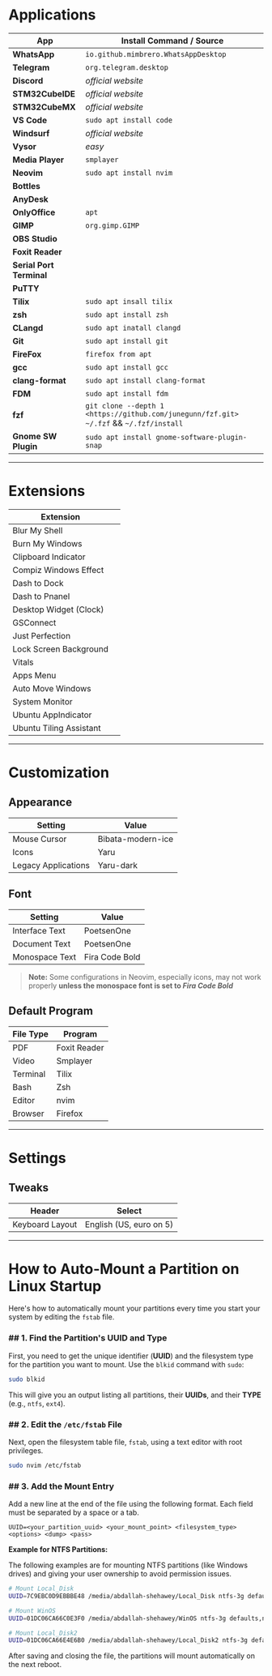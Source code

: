 # Applications

| App                     | Install Command / Source              |
|-------------------------|---------------------------------------|
| **WhatsApp**            | `io.github.mimbrero.WhatsAppDesktop`  |
| **Telegram**            | `org.telegram.desktop`                |
| **Discord**             | *official website*                    |
| **STM32CubeIDE**        | *official website*                    |
| **STM32CubeMX**         | *official website*                    |
| **VS Code**             | `sudo apt install code`               |
| **Windsurf**            | *official website*                    |
| **Vysor**               | *easy*                                |
| **Media Player**        | `smplayer`                            |
| **Neovim**              | `sudo apt install nvim`               |
| **Bottles**             |                                       |
| **AnyDesk**             |                                       |
| **OnlyOffice**          | `apt`                                 |
| **GIMP**                | `org.gimp.GIMP`                       |
| **OBS Studio**          |                                       |
| **Foxit Reader**        |                                       |
| **Serial Port Terminal**|                                       |
| **PuTTY**               |                                       |
| **Tilix**               | `sudo apt insall tilix`               |
| **zsh**                 | `sudo apt install zsh`                |
| **CLangd**              | `sudo apt inatall clangd`             |
| **Git**                 | `sudo apt install git`                |
| **FireFox**             | `firefox from apt`                    |
| **gcc**                 | `sudo apt install gcc`                |
| **clang-format**        | `sudo apt install clang-format`       |
| **FDM**                 | `sudo apt install fdm`                |
| **fzf**                 |  `git clone --depth 1 <https://github.com/junegunn/fzf.git> ~/.fzf` && `~/.fzf/install` |
| **Gnome SW Plugin**     | `sudo apt install gnome-software-plugin-snap` |

---

# Extensions

| Extension                 |                         |
|---------------------------|-------------------------|
| Blur My Shell             |                         |
| Burn My Windows           |                         |
| Clipboard Indicator       |                         |
| Compiz Windows Effect     |                         |
| Dash to Dock              |                         |
| Dash to Pnanel            |                         |
| Desktop Widget (Clock)    |                         |
| GSConnect                 |                         |
| Just Perfection           |                         |
| Lock Screen Background    |                         |
| Vitals                    |                         |
| Apps Menu                 |                         |
| Auto Move Windows         |                         |
| System Monitor            |                         |
| Ubuntu AppIndicator       |                         |
| Ubuntu Tiling Assistant   |                         |

---

# Customization

## Appearance

| Setting              | Value                 |
|----------------------|-----------------------|
| Mouse Cursor         | Bibata-modern-ice     |
| Icons                | Yaru                  |
| Legacy Applications  | Yaru-dark             |

## Font

| Setting        | Value          |
| -------------- | -------------- |
| Interface Text | PoetsenOne     |
| Document Text  | PoetsenOne     |
| Monospace Text | Fira Code Bold |
>**Note:** Some configurations in Neovim, especially icons, may not work properly **unless the monospace font is set to _Fira Code Bold_**

## Default Program

| File Type | Program |
|-----------|---------|
| PDF       | Foxit Reader      |
| Video     | Smplayer          |
| Terminal  | Tilix             |
| Bash      | Zsh               |
| Editor    | nvim              |
| Browser   | Firefox           |

---
# Settings

## Tweaks
  
| Header                | Select       |
|-----------------------|--------------|
| Keyboard Layout       | English (US, euro on 5) |

---

# How to Auto-Mount a Partition on Linux Startup

Here's how to automatically mount your partitions every time you start your system by editing the `fstab` file.

### ## 1. Find the Partition's UUID and Type

First, you need to get the unique identifier (**UUID**) and the filesystem type for the partition you want to mount. Use the `blkid` command with `sudo`:

```bash
sudo blkid
```

This will give you an output listing all partitions, their **UUIDs**, and their **TYPE** (e.g., `ntfs`, `ext4`).
### ## 2. Edit the `/etc/fstab` File

Next, open the filesystem table file, `fstab`, using a text editor with root privileges.
```bash
sudo nvim /etc/fstab
```
### ## 3. Add the Mount Entry

Add a new line at the end of the file using the following format. Each field must be separated by a space or a tab.
```
UUID=<your_partition_uuid> <your_mount_point> <filesystem_type> <options> <dump> <pass>
```

**Example for NTFS Partitions:**

The following examples are for mounting NTFS partitions (like Windows drives) and giving your user ownership to avoid permission issues.
```bash
# Mount Local_Disk
UUID=7C9EBC0D9EBBBE48 /media/abdallah-shehawey/Local_Disk ntfs-3g defaults,nofail,x-gvfs-show,uid=1000,gid=1000,umask=0022 0 0

# Mount WinOS
UUID=01DC06CA66C0E3F0 /media/abdallah-shehawey/WinOS ntfs-3g defaults,nofail,x-gvfs-show,uid=1000,gid=1000,umask=0022 0 0

# Mount Local_Disk2
UUID=01DC06CA66E4E6B0 /media/abdallah-shehawey/Local_Disk2 ntfs-3g defaults,nofail,x-gvfs-show,uid=1000,gid=1000,umask=0022 0 0
```
After saving and closing the file, the partitions will mount automatically on the next reboot.